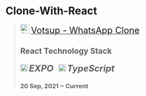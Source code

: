 # Clone-With-React

><img src="https://seeklogo.com/images/W/whatsapp-icon-logo-BDC0A8063B-seeklogo.com.png" alt="drawing" width="25"/> [<font size=5>Votsup - WhatsApp Clone</font>](./Votsup)
>## React Technology Stack
>##### <img src="https://seeklogo.com/images/E/expo-logo-01BB2BCFC3-seeklogo.com.png" alt="drawing" width="20"/> <font size=5>EXPO</font>&nbsp;&nbsp;&nbsp;&nbsp;<img src="https://seeklogo.com/images/T/typescript-logo-B29A3F462D-seeklogo.com.png" alt="drawing" width="20"/> <font size=5 align=center>TypeScript</font>
>### 20 Sep, 2021 ~ Current
